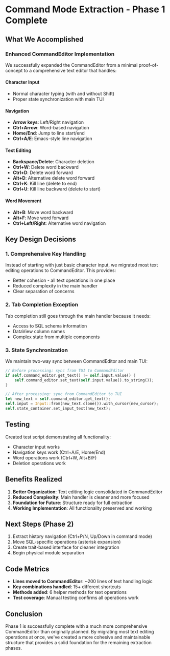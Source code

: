 # Command Mode Extraction - Phase 1 Complete

## What We Accomplished

### Enhanced CommandEditor Implementation
We successfully expanded the CommandEditor from a minimal proof-of-concept to a comprehensive text editor that handles:

#### Character Input
- Normal character typing (with and without Shift)
- Proper state synchronization with main TUI

#### Navigation
- **Arrow keys**: Left/Right navigation
- **Ctrl+Arrow**: Word-based navigation
- **Home/End**: Jump to line start/end
- **Ctrl+A/E**: Emacs-style line navigation

#### Text Editing
- **Backspace/Delete**: Character deletion
- **Ctrl+W**: Delete word backward  
- **Ctrl+D**: Delete word forward
- **Alt+D**: Alternative delete word forward
- **Ctrl+K**: Kill line (delete to end)
- **Ctrl+U**: Kill line backward (delete to start)

#### Word Movement
- **Alt+B**: Move word backward
- **Alt+F**: Move word forward
- **Ctrl+Left/Right**: Alternative word navigation

## Key Design Decisions

### 1. Comprehensive Key Handling
Instead of starting with just basic character input, we migrated most text editing operations to CommandEditor. This provides:
- Better cohesion - all text operations in one place
- Reduced complexity in the main handler
- Clear separation of concerns

### 2. Tab Completion Exception
Tab completion still goes through the main handler because it needs:
- Access to SQL schema information
- DataView column names
- Complex state from multiple components

### 3. State Synchronization
We maintain two-way sync between CommandEditor and main TUI:
```rust
// Before processing: sync from TUI to CommandEditor
if self.command_editor.get_text() != self.input.value() {
    self.command_editor.set_text(self.input.value().to_string());
}

// After processing: sync from CommandEditor to TUI  
let new_text = self.command_editor.get_text();
self.input = Input::from(new_text.clone()).with_cursor(new_cursor);
self.state_container.set_input_text(new_text);
```

## Testing
Created test script demonstrating all functionality:
- Character input works
- Navigation keys work (Ctrl+A/E, Home/End)
- Word operations work (Ctrl+W, Alt+B/F)
- Deletion operations work

## Benefits Realized
1. **Better Organization**: Text editing logic consolidated in CommandEditor
2. **Reduced Complexity**: Main handler is cleaner and more focused
3. **Foundation for Future**: Structure ready for full extraction
4. **Working Implementation**: All functionality preserved and working

## Next Steps (Phase 2)
1. Extract history navigation (Ctrl+P/N, Up/Down in command mode)
2. Move SQL-specific operations (asterisk expansion)
3. Create trait-based interface for cleaner integration
4. Begin physical module separation

## Code Metrics
- **Lines moved to CommandEditor**: ~200 lines of text handling logic
- **Key combinations handled**: 15+ different shortcuts
- **Methods added**: 6 helper methods for text operations
- **Test coverage**: Manual testing confirms all operations work

## Conclusion
Phase 1 is successfully complete with a much more comprehensive CommandEditor than originally planned. By migrating most text editing operations at once, we've created a more cohesive and maintainable structure that provides a solid foundation for the remaining extraction phases.